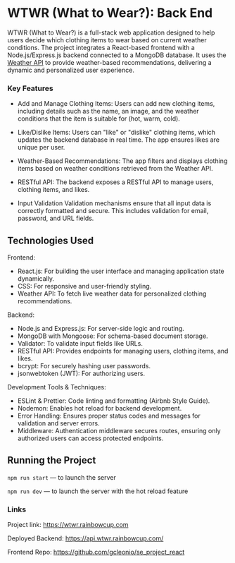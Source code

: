 # WTWR (What to Wear?): Back End

WTWR (What to Wear?) is a full-stack web application designed to help users decide which clothing items to wear based on current weather conditions. The project integrates a React-based frontend with a Node.js/Express.js backend connected to a MongoDB database. It uses the [Weather API](https://openweathermap.org/current#one) to provide weather-based recommendations, delivering a dynamic and personalized user experience.

### Key Features

- Add and Manage Clothing Items:
  Users can add new clothing items, including details such as the name, an image, and the weather conditions that the item is suitable for (hot, warm, cold).

- Like/Dislike Items:
  Users can "like" or "dislike" clothing items, which updates the backend database in real time. The app ensures likes are unique per user.

- Weather-Based Recommendations:
  The app filters and displays clothing items based on weather conditions retrieved from the Weather API.

- RESTful API:
  The backend exposes a RESTful API to manage users, clothing items, and likes.

- Input Validation
  Validation mechanisms ensure that all input data is correctly formatted and secure. This includes validation for email, password, and URL fields.

## Technologies Used

Frontend:

- React.js: For building the user interface and managing application state dynamically.
- CSS: For responsive and user-friendly styling.
- Weather API: To fetch live weather data for personalized clothing recommendations.

Backend:

- Node.js and Express.js: For server-side logic and routing.
- MongoDB with Mongoose: For schema-based document storage.
- Validator: To validate input fields like URLs.
- RESTful API: Provides endpoints for managing users, clothing items, and likes.
- bcrypt: For securely hashing user passwords.
- jsonwebtoken (JWT): For authorizing users.

Development Tools & Techniques:

- ESLint & Prettier: Code linting and formatting (Airbnb Style Guide).
- Nodemon: Enables hot reload for backend development.
- Error Handling: Ensures proper status codes and messages for validation and server errors.
- Middleware: Authentication middleware secures routes, ensuring only authorized users can access protected endpoints.

## Running the Project

`npm run start` — to launch the server

`npm run dev` — to launch the server with the hot reload feature

### Links

Project link: https://wtwr.rainbowcup.com

Deployed Backend: https://api.wtwr.rainbowcup.com/

Frontend Repo: https://github.com/gcleonio/se_project_react
